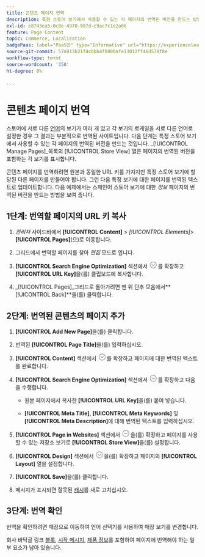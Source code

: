 ```yaml
---
title: 콘텐츠 페이지 번역
description: 특정 스토어 보기에서 사용할 수 있는 각 페이지의 번역된 버전을 만드는 방법을 알아봅니다.
exl-id: e8743ea5-0c8e-4970-987d-c9ac7c1e2a66
feature: Page Content
topic: Commerce, Localization
badgePaas: label="PaaS만" type="Informative" url="https://experienceleague.adobe.com/en/docs/commerce/user-guides/product-solutions" tooltip="Adobe Commerce 온 클라우드 프로젝트(Adobe 관리 PaaS 인프라) 및 온프레미스 프로젝트에만 적용됩니다."
source-git-commit: 57a913b21f4cbbb4f0800afe13012ff46d578f8e
workflow-type: tm+mt
source-wordcount: '358'
ht-degree: 0%

---
```


# 콘텐츠 페이지 번역

스토어에 서로 다른 [언어](../stores-purchase/store-localize.md)의 보기가 여러 개 있고 각 보기의 로케일을 서로 다른 언어로 설정한 경우 그 결과는 부분적으로 번역된 사이트입니다. 다음 단계는 특정 스토어 보기에서 사용할 수 있는 각 페이지의 번역된 버전을 만드는 것입니다. _[!UICONTROL Manage Pages]_목록의 [!UICONTROL Store View] 열은 페이지의 번역된 버전을 포함하는 각 보기를 표시합니다.

콘텐츠 페이지를 번역하려면 원본과 동일한 URL 키를 가지지만 특정 스토어 보기에 할당된 다른 페이지를 만들어야 합니다. 그런 다음 특정 보기에 대한 페이지를 번역된 텍스트로 업데이트합니다. 다음 예제에서는 스페인어 스토어 보기에 대한 _정보_ 페이지의 번역된 버전을 만드는 방법을 보여 줍니다.

## 1단계: 번역할 페이지의 URL 키 복사

1. _관리자_ 사이드바에서 **[!UICONTROL Content]** > _[!UICONTROL Elements]_>**[!UICONTROL Pages]**(으)로 이동합니다.

1. 그리드에서 번역할 페이지를 찾아 _편집_ 모드로 엽니다.

1. **[!UICONTROL Search Engine Optimization]** 섹션에서 ![확장 선택기](../assets/icon-display-expand.png)를 확장하고 **[!UICONTROL URL Key]**&#x200B;을(를) 클립보드에 복사합니다.

1. _[!UICONTROL Pages]_그리드로 돌아가려면 맨 위 단추 모음에서&#x200B;**[!UICONTROL Back]**을(를) 클릭합니다.

## 2단계: 번역된 콘텐츠의 페이지 추가

1. **[!UICONTROL Add New Page]**&#x200B;을(를) 클릭합니다.

1. 번역된 **[!UICONTROL Page Title]**&#x200B;을(를) 입력하십시오.

1. **[!UICONTROL Content]** 섹션에서 ![확장 선택기](../assets/icon-display-expand.png)를 확장하고 페이지에 대한 번역된 텍스트를 완료합니다.

1. **[!UICONTROL Search Engine Optimization]** 섹션에서 ![확장 선택기](../assets/icon-display-expand.png)를 확장하고 다음을 수행합니다.

   - 원본 페이지에서 복사한 **[!UICONTROL URL Key]**&#x200B;을(를) 붙여 넣습니다.

   - **[!UICONTROL Meta Title]**, **[!UICONTROL Meta Keywords]** 및 **[!UICONTROL Meta Description]**&#x200B;에 대해 번역된 텍스트를 입력하십시오.

1. **[!UICONTROL Page in Websites]** 섹션에서 ![확장 선택기](../assets/icon-display-expand.png)을(를) 확장하고 페이지를 사용할 수 있는 저장소 보기로 **[!UICONTROL Store View]**&#x200B;을(를) 설정합니다.

1. **[!UICONTROL Design]** 섹션에서 ![확장 선택기](../assets/icon-display-expand.png)을(를) 확장하고 페이지의 **[!UICONTROL Layout]** 열을 설정합니다.

1. **[!UICONTROL Save]**&#x200B;을(를) 클릭합니다.

1. 메시지가 표시되면 잘못된 [캐시](../systems/cache-management.md)를 새로 고치십시오.

## 3단계: 번역 확인

번역을 확인하려면 매장으로 이동하여 언어 선택기를 사용하여 매장 보기를 변경합니다.

회사 바닥글 링크 [블록](block-add.md), [시작 메시지](../getting-started/storefront-branding.md#change-the-welcome-message), [제품 정보](../stores-purchase/store-localize.md#localize-products)를 포함하여 페이지에 번역해야 하는 일부 요소가 남아 있습니다.
